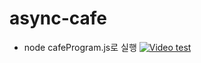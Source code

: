 # async-cafe

* node cafeProgram.js로 실행
[![Video test](https://github.com/Blair-0404/async-cafe/blob/master/image.gif?raw=true)](https://www.youtube.com/watch?v=DtrQsA9K7PA)